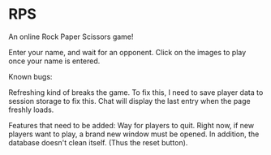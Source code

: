 # RPS

An online Rock Paper Scissors game!

Enter your name, and wait for an opponent.
Click on the images to play once your name is entered.

Known bugs: 

Refreshing kind of breaks the game. To fix this, I need to save player data to session storage to fix this.
Chat will display the last entry when the page freshly loads.

Features that need to be added:
Way for players to quit. Right now, if new players want to play, a brand new window must be opened.
In addition, the database doesn't clean itself. (Thus the reset button).